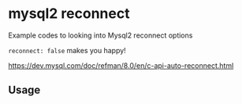 # mysql2 reconnect

Example codes to looking into Mysql2 reconnect options

`reconnect: false` makes you happy!

https://dev.mysql.com/doc/refman/8.0/en/c-api-auto-reconnect.html

## Usage
